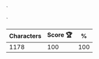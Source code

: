`<dl class="h-[300px] bg-[#f1f5f9] pt-[22px] pl-[136px]">

  <dt class="w-32 h-64 bg-[#1e293b] border-8 border-black rounded-[24px]">
    <p class="mt-2 ml-8 w-12 h-[11px] bg-black rounded-md"></p>
    <dl class="mt-0.5 grid grid-cols-3 grid-rows-3 gap-x-2 pr-2 pt-2 pl-2">
      <p class="h-[26.656px] bg-[#075985] rounded-lg"></p>
      <p class="h-[62px] row-span-2 col-span-2 bg-[#22c55e] rounded-lg"></p>
      <p class="mt-[3px] h-[27px] bg-[#075985] rounded-lg"></p>
      <p class="mt-[6px] h-[26px] bg-[#075985] rounded-lg"></p>
      <p class="mt-[6px] h-[26px] bg-[#075985] rounded-lg"></p>
      <p class="mt-[6px] h-[26px] bg-[#075985] rounded-lg"></p>
    </dl>
    <dl class="mt-2 grid grid-cols-3 grid-rows-3 gap-x-2 pr-2 pb-2 pl-2 h-[104px]">
      <p class="h-[26.656px] bg-[#075985] rounded-lg"></p>
      <p class="h-[26.656px] bg-[#075985] rounded-lg"></p>
      <p class="h-[26.656px] bg-[#075985] rounded-lg"></p>
      <p class="mt-[3px] h-[61px] row-span-2 col-span-2 bg-[#f59e0b] rounded-lg"></p>
      <p class="mt-[3px] h-[26.656px] bg-[#075985] rounded-lg"></p>
      <p class="mt-[6px] h-[26.4px] bg-[#075985] rounded-lg"></p>
    </dl>
  </dt>
</dl>`

| Characters | Score 🏆 | %   |
| ---------- | -------- | --- |
| 1178       | 100      | 100 |
